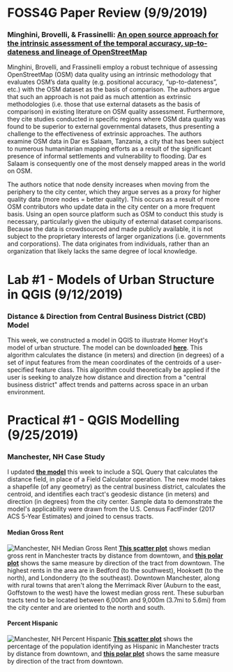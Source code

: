 # FOSS4G Paper Review (9/9/2019)
### Minghini, Brovelli, & Frassinelli: [**An open source approach for the intrinsic assessment of the temporal accuracy, up-to-dateness and lineage of OpenStreetMap**](https://www.int-arch-photogramm-remote-sens-spatial-inf-sci.net/XLII-4-W8/147/2018/isprs-archives-XLII-4-W8-147-2018.pdf)
Minghini, Brovelli, and Frassinelli employ a robust technique of assessing OpenStreetMap (OSM) data quality using an intrinsic methodology that evaluates OSM’s data quality (e.g. positional accuracy, “up-to-dateness”, etc.) with the OSM dataset as the basis of comparison. The authors argue that such an approach is not paid as much attention as extrinsic methodologies (i.e. those that use external datasets as the basis of comparison) in existing literature on OSM quality assessment. Furthermore, they cite studies conducted in specific regions where OSM data quality was found to be superior to external governmental datasets, thus presenting a challenge to the effectiveness of extrinsic approaches. The authors examine OSM data in Dar es Salaam, Tanzania, a city that has been subject to numerous humanitarian mapping efforts as a result of the significant presence of informal settlements and vulnerability to flooding. Dar es Salaam is consequently one of the most densely mapped areas in the world on OSM.

The authors notice that node density increases when moving from the periphery to the city center, which they argue serves as a proxy for higher quality data (more nodes = better quality). This occurs as a result of more OSM contributors who update data in the city center on a more frequent basis. Using an open source platform such as OSM to conduct this study is necessary, particularly given the ubiquity of external dataset comparisons. Because the data is crowdsourced and made publicly available, it is not subject to the proprietary interests of larger organizations (i.e. governments and corporations). The data originates from individuals, rather than an organization that likely lacks the same degree of local knowledge.

# Lab #1 - Models of Urban Structure in QGIS (9/12/2019)
### Distance & Direction from Central Business District (CBD) Model
This week, we constructed a model in QGIS to illustrate Homer Hoyt's model of urban structure. The model can be downloaded [**here**](https://marcovg.github.io/DistanceAndDirectionFromPoint.model3). This algorithm calculates the distance (in meters) and direction (in degrees) of a set of input features from the mean coordinates of the centroids of a user-specified feature class. This algorithm could theoretically be applied if the user is seeking to analyze how distance and direction from a "central business district" affect trends and patterns across space in an urban environment.

# Practical #1 - QGIS Modelling (9/25/2019)
### Manchester, NH Case Study
I updated [**the model**](https://marcovg.github.io/DistanceAndDirectionFromPoint.model3) this week to include a SQL Query that calculates the distance field, in place of a Field Calculator operation. The new model takes a shapefile (of any geometry) as the central business district, calculates the centroid, and identifies each tract's geodesic distance (in meters) and direction (in degrees) from the city center. Sample data to demonstrate the model's applicability were drawn from the U.S. Census FactFinder (2017 ACS 5-Year Estimates) and joined to census tracts.
#### Median Gross Rent 
![Manchester, NH Median Gross Rent](https://marcovg.github.io/ManchesterRent.png)
[**This scatter plot**](https://marcovg.github.io/ManchesterDistanceRent.html) shows median gross rent in Manchester tracts by distance from downtown, and [**this polar plot**](https://marcovg.github.io/ManchesterDirectionRent.html) shows the same measure by direction of the tract from downtown. The highest rents in the area are in Bedford (to the southwest), Hooksett (to the north), and Londonderry (to the southeast). Downtown Manchester, along with rural towns that aren't along the Merrimack River (Auburn to the east, Goffstown to the west) have the lowest median gross rent. These suburban tracts tend to be located between 6,000m and 9,000m (3.7mi to 5.6mi) from the city center and are oriented to the north and south.
#### Percent Hispanic
![Manchester, NH Percent Hispanic](https://marcovg.github.io/ManchesterHispanic.png)
[**This scatter plot**](https://marcovg.github.io/ManchesterDistanceHispanic.html) shows the percentage of the population identifying as Hispanic in Manchester tracts by distance from downtown, and [**this polar plot**](https://marcovg.github.io/ManchesterDirectionHispanic.html) shows the same measure by direction of the tract from downtown.
